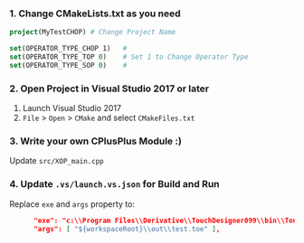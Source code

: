 ### 1. Change CMakeLists.txt as you need

```cmake
project(MyTestCHOP) # Change Project Name

set(OPERATOR_TYPE_CHOP 1)   # 
set(OPERATOR_TYPE_TOP 0)    # Set 1 to Change Operator Type
set(OPERATOR_TYPE_SOP 0)    #
```

### 2. Open Project in Visual Studio 2017 or later

1. Launch Visual Studio 2017
2. `File` > `Open` > `CMake` and select `CMakeFiles.txt`


### 3. Write your own CPlusPlus Module :)

Update `src/XOP_main.cpp`

### 4. Update `.vs/launch.vs.json` for Build and Run

Replace `exe` and `args` property to:

```json
      "exe": "c:\\Program Files\\Derivative\\TouchDesigner099\\bin\\TouchDesigner099.exe",
      "args": [ "${workspaceRoot}\\out\\test.toe" ],
```